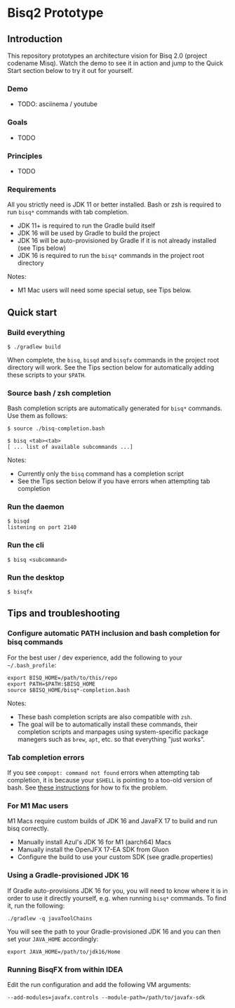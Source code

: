 # Bisq2 Prototype

## Introduction

This repository prototypes an architecture vision for Bisq 2.0 (project codename Misq). Watch the demo to see it in action and jump to the Quick Start section below to try it out for yourself.

### Demo

- TODO: asciinema / youtube

### Goals

- TODO

### Principles

- TODO

### Requirements

All you strictly need is JDK 11 or better installed. Bash or zsh is required to run `bisq*` commands with tab completion.

- JDK 11+ is required to run the Gradle build itself
- JDK 16 will be used by Gradle to build the project
- JDK 16 will be auto-provisioned by Gradle if it is not already installed (see Tips below)
- JDK 16 is required to run the `bisq*` commands in the project root directory

Notes:

 - M1 Mac users will need some special setup, see Tips below.


## Quick start

### Build everything

    $ ./gradlew build

When complete, the `bisq`, `bisqd` and `bisqfx` commands in the project root directory will work. See the Tips section below for automatically adding these scripts to your `$PATH`.

### Source bash / zsh completion

Bash completion scripts are automatically generated for `bisq*` commands. Use them as follows:

    $ source ./bisq-completion.bash

    $ bisq <tab><tab>
    [ ... list of available subcommands ...]

Notes:

 - Currently only the `bisq` command has a completion script
 - See the Tips section below if you have errors when attempting tab completion

### Run the daemon

    $ bisqd
    listening on port 2140

### Run the cli

    $ bisq <subcommand>

### Run the desktop

    $ bisqfx


## Tips and troubleshooting

### Configure automatic PATH inclusion and bash completion for bisq commands

For the best user / dev experience, add the following to your `~/.bash_profile`:

    export BISQ_HOME=/path/to/this/repo
    export PATH=$PATH:$BISQ_HOME
    source $BISQ_HOME/bisq*-completion.bash

Notes:

 - These bash completion scripts are also compatible with `zsh`.
 - The goal will be to automatically install these commands, their completion scripts and manpages using system-specific package manegers such as `brew`, `apt`, etc. so that everything "just works".

### Tab completion errors

If you see `compopt: command not found` errors when attempting tab completion, it is because your `$SHELL` is pointing to a too-old version of bash. See [these instructions](https://github.com/Homebrew/homebrew-core/issues/18679#issuecomment-385442300) for how to fix the problem.

### For M1 Mac users

M1 Macs require custom builds of JDK 16 and JavaFX 17 to build and run bisq correctly.

 - Manually install Azul's JDK 16 for M1 (aarch64) Macs
 - Manually install the OpenJFX 17-EA SDK from Gluon
 - Configure the build to use your custom SDK (see gradle.properties)

### Using a Gradle-provisioned JDK 16

If Gradle auto-provisions JDK 16 for you, you will need to know where it is in order to use it directly yourself, e.g. when running `bisq*` commands. To find it, run the following:

    ./gradlew -q javaToolChains

You will see the path to your Gradle-provisioned JDK 16 and you can then set your `JAVA_HOME` accordingly:

    export JAVA_HOME=/path/to/jdk16/Home

### Running BisqFX from within IDEA

Edit the run configuration and add the following VM arguments:

    --add-modules=javafx.controls --module-path=/path/to/javafx-sdk
